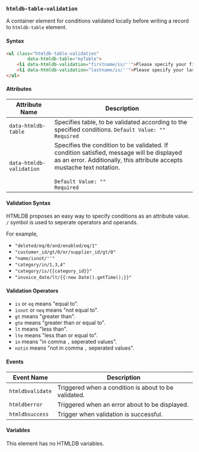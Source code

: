 ### `htmldb-table-validation`

A container element for conditions validated locally before writing a record to `htmldb-table` element.

#### Syntax

```html
<ul class="htmldb-table-validation"
        data-htmldb-table="myTable">
    <li data-htmldb-validation="firstname/is/''">Please specify your first name.</li>
    <li data-htmldb-validation="lastname/is/''">Please specify your last name.</li>
</ul>
```

#### Attributes

| Attribute Name             | Description                               |
| -------------------------- | ----------------------------------------- |
| `data-htmldb-table` | Specifies table, to be validated according to the specified conditions. `Default Value: ""`<br>`Required` |
| `data-htmldb-validation` | Specifies the condition to be validated. If condition satisfied, message will be displayed as an error. Additionally, this attribute accepts mustache text notation.<br><br>`Default Value: ""`<br>`Required` |

#### Validation Syntax

HTMLDB proposes an easy way to specify conditions as an attribute value. `/` symbol is used to seperate operators and operands. 

For example,

- `"deleted/eq/0/and/enabled/eq/1"`
- `"customer_id/gt/0/or/supplier_id/gt/0"`
- `"name/isnot/''"`
- `"category/in/1,3,4"`
- `"category/is/{{category_id}}"`
- `"invoice_date/lt/{{:new Date().getTime();}}"`

#### Validation Operators

- `is` or `eq` means "equal to".
- `isnot` or `neq` means "not equal to".
- `gt` means "greater than".
- `gte` means "greater than or equal to".
- `lt` means "less than".
- `lte` means "less than or equal to".
- `in` means "in comma `,` seperated values".
- `notin` means "not in comma `,` seperated values".

#### Events

| Event Name | Description  |
| ---- | ---- |
| `htmldbvalidate` | Triggered when a condition is about to be validated. |
| `htmldberror` | Triggered when an error about to be displayed. |
| `htmldbsuccess` | Trigger when validation is successful. |

#### Variables

This element has no HTMLDB variables.